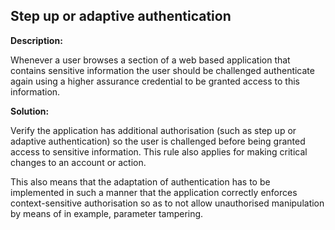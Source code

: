 
Step up or adaptive authentication
-------

**Description:**

Whenever a user browses a section of a web based application that contains sensitive 
information the user should be challenged authenticate again using a higher assurance 
credential to be granted access to this information.


**Solution:**

Verify the application has additional authorisation 
(such as step up or adaptive authentication) so the user is challenged before being 
granted access to sensitive information. This rule also applies for making critical 
changes to an account or action.
	
This also means that the adaptation of authentication has
to be implemented in such a manner that the application correctly enforces context-sensitive
authorisation so as to not allow unauthorised manipulation by means of in example, parameter tampering.